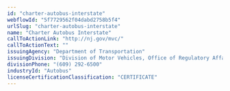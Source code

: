 ```yaml
---
id: "charter-autobus-interstate"
webflowId: "5f7729562f04dabd2758b5f4"
urlSlug: "charter-autobus-interstate"
name: "Charter Autobus Interstate"
callToActionLink: "http://nj.gov/mvc/"
callToActionText: ""
issuingAgency: "Department of Transportation"
issuingDivision: "Division of Motor Vehicles, Office of Regulatory Affairs"
divisionPhone: "(609) 292-6500"
industryId: "Autobus"
licenseCertificationClassification: "CERTIFICATE"
---
```

